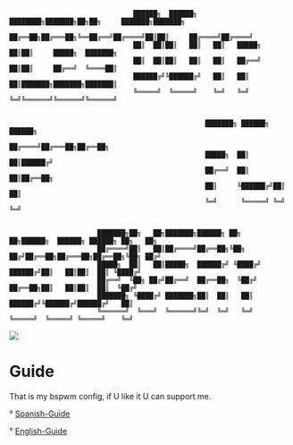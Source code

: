 


                                   ██████╗  ██████╗ ████████╗███████╗██╗██╗     ███████╗███████╗           
                                   ██╔══██╗██╔═══██╗╚══██╔══╝██╔════╝██║██║     ██╔════╝██╔════╝           
                                   ██║  ██║██║   ██║   ██║   █████╗  ██║██║     █████╗  ███████╗           
                                   ██║  ██║██║   ██║   ██║   ██╔══╝  ██║██║     ██╔══╝  ╚════██║           
                                   ██████╔╝╚██████╔╝   ██║   ██║     ██║███████╗███████╗███████║           
                                   ╚═════╝  ╚═════╝    ╚═╝   ╚═╝     ╚═╝╚══════╝╚══════╝╚══════╝ 
                                                                          

                                                     ███████╗ ██████╗ ██████╗                            
                                                     ██╔════╝██╔═══██╗██╔══██╗                           
                                                     █████╗  ██║   ██║██████╔╝                           
                                                     ██╔══╝  ██║   ██║██╔══██╗                           
                                                     ██║     ╚██████╔╝██║  ██║                           
                                                     ╚═╝      ╚═════╝ ╚═╝  ╚═╝                           


                          ███████╗██╗   ██╗███████╗██████╗ ██╗   ██╗██████╗  ██████╗ ██████╗ ██╗   ██╗
                          ██╔════╝██║   ██║██╔════╝██╔══██╗╚██╗ ██╔╝██╔══██╗██╔═══██╗██╔══██╗╚██╗ ██╔╝
                          █████╗  ██║   ██║█████╗  ██████╔╝ ╚████╔╝ ██████╔╝██║   ██║██║  ██║ ╚████╔╝ 
                          ██╔══╝  ╚██╗ ██╔╝██╔══╝  ██╔══██╗  ╚██╔╝  ██╔══██╗██║   ██║██║  ██║  ╚██╔╝  
                          ███████╗ ╚████╔╝ ███████╗██║  ██║   ██║   ██████╔╝╚██████╔╝██████╔╝   ██║   
                          ╚══════╝  ╚═══╝  ╚══════╝╚═╝  ╚═╝   ╚═╝   ╚═════╝  ╚═════╝ ╚═════╝    ╚═╝   


  <img src="https://i.imgur.com/mnkMygA.png">

# Guide
That is my bspwm config, if U like it U can support me.

° [Spanish-Guide](https://github.com/P4NAD3ROXIS/DotfilesForEverybody/tree/main/Guide/Spanish-Version)

° [English-Guide](https://github.com/P4NAD3ROXIS/DotfilesForEverybody/tree/main/Guide/English-Version)
